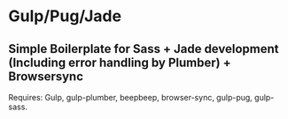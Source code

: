 # Gulp/Pug/Jade

## Simple Boilerplate for Sass + Jade development (Including error handling by Plumber) + Browsersync

Requires: Gulp, gulp-plumber, beepbeep, browser-sync, gulp-pug, gulp-sass.